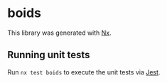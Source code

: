 # boids

This library was generated with [Nx](https://nx.dev).

## Running unit tests

Run `nx test boids` to execute the unit tests via [Jest](https://jestjs.io).
